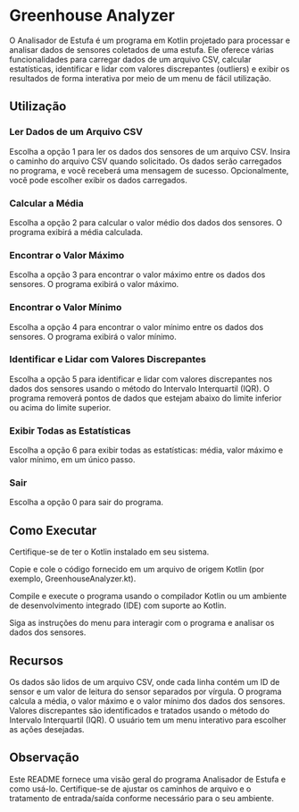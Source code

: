 # Greenhouse Analyzer
O Analisador de Estufa é um programa em Kotlin projetado para processar e analisar dados de sensores coletados de uma estufa. Ele oferece várias funcionalidades para carregar dados de um arquivo CSV, calcular estatísticas, identificar e lidar com valores discrepantes (outliers) e exibir os resultados de forma interativa por meio de um menu de fácil utilização.

## Utilização
### Ler Dados de um Arquivo CSV

Escolha a opção 1 para ler os dados dos sensores de um arquivo CSV. Insira o caminho do arquivo CSV quando solicitado. Os dados serão carregados no programa, e você receberá uma mensagem de sucesso. Opcionalmente, você pode escolher exibir os dados carregados.

### Calcular a Média

Escolha a opção 2 para calcular o valor médio dos dados dos sensores. O programa exibirá a média calculada.

### Encontrar o Valor Máximo

Escolha a opção 3 para encontrar o valor máximo entre os dados dos sensores. O programa exibirá o valor máximo.

### Encontrar o Valor Mínimo

Escolha a opção 4 para encontrar o valor mínimo entre os dados dos sensores. O programa exibirá o valor mínimo.

### Identificar e Lidar com Valores Discrepantes

Escolha a opção 5 para identificar e lidar com valores discrepantes nos dados dos sensores usando o método do Intervalo Interquartil (IQR). O programa removerá pontos de dados que estejam abaixo do limite inferior ou acima do limite superior.

### Exibir Todas as Estatísticas

Escolha a opção 6 para exibir todas as estatísticas: média, valor máximo e valor mínimo, em um único passo.

### Sair

Escolha a opção 0 para sair do programa.

## Como Executar
Certifique-se de ter o Kotlin instalado em seu sistema.

Copie e cole o código fornecido em um arquivo de origem Kotlin (por exemplo, GreenhouseAnalyzer.kt).

Compile e execute o programa usando o compilador Kotlin ou um ambiente de desenvolvimento integrado (IDE) com suporte ao Kotlin.

Siga as instruções do menu para interagir com o programa e analisar os dados dos sensores.

## Recursos
Os dados são lidos de um arquivo CSV, onde cada linha contém um ID de sensor e um valor de leitura do sensor separados por vírgula.
O programa calcula a média, o valor máximo e o valor mínimo dos dados dos sensores.
Valores discrepantes são identificados e tratados usando o método do Intervalo Interquartil (IQR).
O usuário tem um menu interativo para escolher as ações desejadas.
## Observação
Este README fornece uma visão geral do programa Analisador de Estufa e como usá-lo. Certifique-se de ajustar os caminhos de arquivo e o tratamento de entrada/saída conforme necessário para o seu ambiente.
